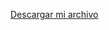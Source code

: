 <a href="https://github.com/mclovin65/hospital-/releases/download/v1.0/hospital-.jar" download="hospital-.jar">Descargar mi archivo</a>

